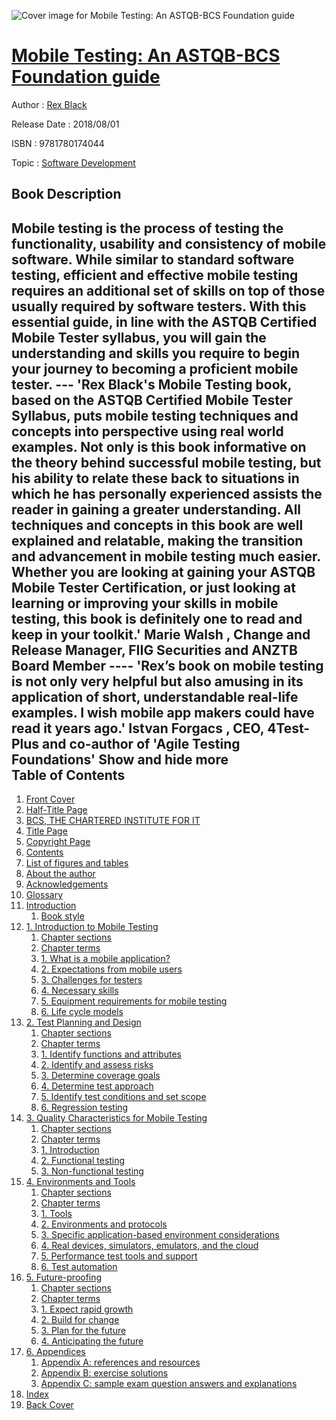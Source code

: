 ![Cover image for Mobile Testing: An ASTQB-BCS Foundation guide](https://imgdetail.ebookreading.net/cover/cover/software_development/EB9781780174044.jpg)

[Mobile Testing: An ASTQB-BCS Foundation guide](https://ebookreading.net/view/book/Mobile+Testing%3A+An+ASTQB-BCS+Foundation+guide-EB9781780174044_1.html "Mobile Testing: An ASTQB-BCS Foundation guide")
====================================================================================================================

Author : [Rex Black](https://ebookreading.net/search/author/Rex+Black)

Release Date : 2018/08/01

ISBN : 9781780174044

Topic : [Software Development](https://ebookreading.net/search/category/software-development)

Book Description
-----------------

 Mobile testing is the process of testing the functionality, usability and consistency of mobile software. While similar to standard software testing, efficient and effective mobile testing requires an additional set of skills on top of those usually required by software testers. With this essential guide, in line with the ASTQB Certified Mobile Tester syllabus, you will gain the understanding and skills you require to begin your journey to becoming a proficient mobile tester. ---  'Rex Black's Mobile Testing book, based on the ASTQB Certified Mobile Tester Syllabus, puts mobile testing techniques and concepts into perspective using real world examples. Not only is this book informative on the theory behind successful mobile testing, but his ability to relate these back to situations in which he has personally experienced assists the reader in gaining a greater understanding. All techniques and concepts in this book are well explained and relatable, making the transition and advancement in mobile testing much easier. Whether you are looking at gaining your ASTQB Mobile Tester Certification, or just looking at learning or improving your skills in mobile testing, this book is definitely one to read and keep in your toolkit.' Marie Walsh , Change and Release Manager, FIIG Securities and ANZTB Board Member  ----  'Rex&#8217;s book on mobile testing is not only very helpful but also amusing in its application of short, understandable real-life examples. I wish mobile app makers could have read it years ago.' Istvan Forgacs , CEO, 4Test-Plus and co-author of 'Agile Testing Foundations'        Show and hide more                
Table of Contents
-----------------

1. [Front Cover](https://ebookreading.net/view/book/Mobile+Testing%3A+An+ASTQB-BCS+Foundation+guide-EB9781780174044_1.html)
1. [Half-Title Page](https://ebookreading.net/view/book/Mobile+Testing%3A+An+ASTQB-BCS+Foundation+guide-EB9781780174044_2.html)
1. [BCS, THE CHARTERED INSTITUTE FOR IT](https://ebookreading.net/view/book/Mobile+Testing%3A+An+ASTQB-BCS+Foundation+guide-EB9781780174044_3.html)
1. [Title Page](https://ebookreading.net/view/book/Mobile+Testing%3A+An+ASTQB-BCS+Foundation+guide-EB9781780174044_4.html)
1. [Copyright Page](https://ebookreading.net/view/book/Mobile+Testing%3A+An+ASTQB-BCS+Foundation+guide-EB9781780174044_5.html)
1. [Contents](https://ebookreading.net/view/book/Mobile+Testing%3A+An+ASTQB-BCS+Foundation+guide-EB9781780174044_6.html#h1)
1. [List of figures and tables](https://ebookreading.net/view/book/Mobile+Testing%3A+An+ASTQB-BCS+Foundation+guide-EB9781780174044_7.html#h2)
1. [About the author](https://ebookreading.net/view/book/Mobile+Testing%3A+An+ASTQB-BCS+Foundation+guide-EB9781780174044_8.html#h3)
1. [Acknowledgements](https://ebookreading.net/view/book/Mobile+Testing%3A+An+ASTQB-BCS+Foundation+guide-EB9781780174044_9.html#h4)
1. [Glossary](https://ebookreading.net/view/book/Mobile+Testing%3A+An+ASTQB-BCS+Foundation+guide-EB9781780174044_10.html#h5)
1. [Introduction](https://ebookreading.net/view/book/Mobile+Testing%3A+An+ASTQB-BCS+Foundation+guide-EB9781780174044_11.html#h6)
    1. [Book style](https://ebookreading.net/view/book/Mobile+Testing%3A+An+ASTQB-BCS+Foundation+guide-EB9781780174044_11.html#h7)
1. [1. Introduction to Mobile Testing](https://ebookreading.net/view/book/Mobile+Testing%3A+An+ASTQB-BCS+Foundation+guide-EB9781780174044_12.html#h8)
    1. [Chapter sections](https://ebookreading.net/view/book/Mobile+Testing%3A+An+ASTQB-BCS+Foundation+guide-EB9781780174044_12.html#h9)
    1. [Chapter terms](https://ebookreading.net/view/book/Mobile+Testing%3A+An+ASTQB-BCS+Foundation+guide-EB9781780174044_12.html#h10)
    1. [1. What is a mobile application?](https://ebookreading.net/view/book/Mobile+Testing%3A+An+ASTQB-BCS+Foundation+guide-EB9781780174044_12.html#h11)
    1. [2. Expectations from mobile users](https://ebookreading.net/view/book/Mobile+Testing%3A+An+ASTQB-BCS+Foundation+guide-EB9781780174044_12.html#h12)
    1. [3. Challenges for testers](https://ebookreading.net/view/book/Mobile+Testing%3A+An+ASTQB-BCS+Foundation+guide-EB9781780174044_12.html#h13)
    1. [4. Necessary skills](https://ebookreading.net/view/book/Mobile+Testing%3A+An+ASTQB-BCS+Foundation+guide-EB9781780174044_12.html#h14)
    1. [5. Equipment requirements for mobile testing](https://ebookreading.net/view/book/Mobile+Testing%3A+An+ASTQB-BCS+Foundation+guide-EB9781780174044_12.html#h15)
    1. [6. Life cycle models](https://ebookreading.net/view/book/Mobile+Testing%3A+An+ASTQB-BCS+Foundation+guide-EB9781780174044_12.html#h16)
1. [2. Test Planning and Design](https://ebookreading.net/view/book/Mobile+Testing%3A+An+ASTQB-BCS+Foundation+guide-EB9781780174044_13.html#h17)
    1. [Chapter sections](https://ebookreading.net/view/book/Mobile+Testing%3A+An+ASTQB-BCS+Foundation+guide-EB9781780174044_13.html#h18)
    1. [Chapter terms](https://ebookreading.net/view/book/Mobile+Testing%3A+An+ASTQB-BCS+Foundation+guide-EB9781780174044_13.html#h19)
    1. [1. Identify functions and attributes](https://ebookreading.net/view/book/Mobile+Testing%3A+An+ASTQB-BCS+Foundation+guide-EB9781780174044_13.html#h20)
    1. [2. Identify and assess risks](https://ebookreading.net/view/book/Mobile+Testing%3A+An+ASTQB-BCS+Foundation+guide-EB9781780174044_13.html#h21)
    1. [3. Determine coverage goals](https://ebookreading.net/view/book/Mobile+Testing%3A+An+ASTQB-BCS+Foundation+guide-EB9781780174044_13.html#h22)
    1. [4. Determine test approach](https://ebookreading.net/view/book/Mobile+Testing%3A+An+ASTQB-BCS+Foundation+guide-EB9781780174044_13.html#h23)
    1. [5. Identify test conditions and set scope](https://ebookreading.net/view/book/Mobile+Testing%3A+An+ASTQB-BCS+Foundation+guide-EB9781780174044_13.html#h24)
    1. [6. Regression testing](https://ebookreading.net/view/book/Mobile+Testing%3A+An+ASTQB-BCS+Foundation+guide-EB9781780174044_13.html#h25)
1. [3. Quality Characteristics for Mobile Testing](https://ebookreading.net/view/book/Mobile+Testing%3A+An+ASTQB-BCS+Foundation+guide-EB9781780174044_14.html#h26)
    1. [Chapter sections](https://ebookreading.net/view/book/Mobile+Testing%3A+An+ASTQB-BCS+Foundation+guide-EB9781780174044_14.html#h27)
    1. [Chapter terms](https://ebookreading.net/view/book/Mobile+Testing%3A+An+ASTQB-BCS+Foundation+guide-EB9781780174044_14.html#h28)
    1. [1. Introduction](https://ebookreading.net/view/book/Mobile+Testing%3A+An+ASTQB-BCS+Foundation+guide-EB9781780174044_14.html#h29)
    1. [2. Functional testing](https://ebookreading.net/view/book/Mobile+Testing%3A+An+ASTQB-BCS+Foundation+guide-EB9781780174044_14.html#h30)
    1. [3. Non-functional testing](https://ebookreading.net/view/book/Mobile+Testing%3A+An+ASTQB-BCS+Foundation+guide-EB9781780174044_14.html#h31)
1. [4. Environments and Tools](https://ebookreading.net/view/book/Mobile+Testing%3A+An+ASTQB-BCS+Foundation+guide-EB9781780174044_15.html#h32)
    1. [Chapter sections](https://ebookreading.net/view/book/Mobile+Testing%3A+An+ASTQB-BCS+Foundation+guide-EB9781780174044_15.html#h33)
    1. [Chapter terms](https://ebookreading.net/view/book/Mobile+Testing%3A+An+ASTQB-BCS+Foundation+guide-EB9781780174044_15.html#h34)
    1. [1. Tools](https://ebookreading.net/view/book/Mobile+Testing%3A+An+ASTQB-BCS+Foundation+guide-EB9781780174044_15.html#h35)
    1. [2. Environments and protocols](https://ebookreading.net/view/book/Mobile+Testing%3A+An+ASTQB-BCS+Foundation+guide-EB9781780174044_15.html#h36)
    1. [3. Specific application-based environment considerations](https://ebookreading.net/view/book/Mobile+Testing%3A+An+ASTQB-BCS+Foundation+guide-EB9781780174044_15.html#h37)
    1. [4. Real devices, simulators, emulators, and the cloud](https://ebookreading.net/view/book/Mobile+Testing%3A+An+ASTQB-BCS+Foundation+guide-EB9781780174044_15.html#h38)
    1. [5. Performance test tools and support](https://ebookreading.net/view/book/Mobile+Testing%3A+An+ASTQB-BCS+Foundation+guide-EB9781780174044_15.html#h39)
    1. [6. Test automation](https://ebookreading.net/view/book/Mobile+Testing%3A+An+ASTQB-BCS+Foundation+guide-EB9781780174044_15.html#h40)
1. [5. Future-proofing](https://ebookreading.net/view/book/Mobile+Testing%3A+An+ASTQB-BCS+Foundation+guide-EB9781780174044_16.html#h41)
    1. [Chapter sections](https://ebookreading.net/view/book/Mobile+Testing%3A+An+ASTQB-BCS+Foundation+guide-EB9781780174044_16.html#h42)
    1. [Chapter terms](https://ebookreading.net/view/book/Mobile+Testing%3A+An+ASTQB-BCS+Foundation+guide-EB9781780174044_16.html#h43)
    1. [1. Expect rapid growth](https://ebookreading.net/view/book/Mobile+Testing%3A+An+ASTQB-BCS+Foundation+guide-EB9781780174044_16.html#h44)
    1. [2. Build for change](https://ebookreading.net/view/book/Mobile+Testing%3A+An+ASTQB-BCS+Foundation+guide-EB9781780174044_16.html#h45)
    1. [3. Plan for the future](https://ebookreading.net/view/book/Mobile+Testing%3A+An+ASTQB-BCS+Foundation+guide-EB9781780174044_16.html#h46)
    1. [4. Anticipating the future](https://ebookreading.net/view/book/Mobile+Testing%3A+An+ASTQB-BCS+Foundation+guide-EB9781780174044_16.html#h47)
1. [6. Appendices](https://ebookreading.net/view/book/Mobile+Testing%3A+An+ASTQB-BCS+Foundation+guide-EB9781780174044_17.html#h48)
    1. [Appendix A: references and resources](https://ebookreading.net/view/book/Mobile+Testing%3A+An+ASTQB-BCS+Foundation+guide-EB9781780174044_17.html#h49)
    1. [Appendix B: exercise solutions](https://ebookreading.net/view/book/Mobile+Testing%3A+An+ASTQB-BCS+Foundation+guide-EB9781780174044_17.html#h50)
    1. [Appendix C: sample exam question answers and explanations](https://ebookreading.net/view/book/Mobile+Testing%3A+An+ASTQB-BCS+Foundation+guide-EB9781780174044_17.html#h51)
1. [Index](https://ebookreading.net/view/book/Mobile+Testing%3A+An+ASTQB-BCS+Foundation+guide-EB9781780174044_18.html#h52)
1. [Back Cover](https://ebookreading.net/view/book/Mobile+Testing%3A+An+ASTQB-BCS+Foundation+guide-EB9781780174044_19.html)
